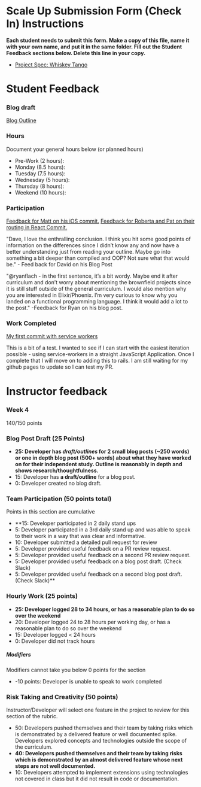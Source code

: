 # Scale Up Submission Form (Check In) Instructions

**Each student needs to submit this form. Make a copy of this file, name it with your own name, and put it in the same folder. Fill out the Student Feedback sections below. Delete this line in your copy.**

- [Project Spec: Whiskey Tango](https://github.com/turingschool/lesson_plans/blob/master/ruby_04-apis_and_scalability/independent_study_project.markdown)

# Student Feedback

### Blog draft

[Blog Outline](https://docs.google.com/document/d/17thW2zn1LozgQUMFPECteOe_litqKajWthYW8hX3Kds/edit?usp=sharing)

### Hours

Document your general hours below (or planned hours)

- Pre-Work (2 hours):
- Monday (8.5 hours):
- Tuesday (7.5 hours):
- Wednesday (5 hours):
- Thursday (8 hours):
- Weekend (10 hours):

### Participation

  [Feedback for Matt on his iOS commit.](https://github.com/matthewrpacker/EarlyBird/pull/1/files)
  [Feedback for Roberta and Pat on their routing in React Commit.](https://github.com/roscalabrin/climbing-sensei/pull/10/files)

"Dave, I love the enthralling conclusion.  I think you hit some good points of information on the differences since I didn’t know any and now have a better understanding just from reading your outline.  Maybe go into something a bit deeper than compiled and OOP?  Not sure what that would be." - Feed back for David on his Blog Post


"@ryanflach - in the first sentence, it’s a bit wordy.  Maybe end it after curriculum and don’t worry about mentioning the brownfield projects since it is still stuff outside of the general curriculum.  I would also mention why you are interested in Elixir/Phoenix.  I’m very curious to know why you landed on a functional programming language.  I think it would add a lot to the post."
-Feedback for Ryan on his blog post.

### Work Completed

[My first commit with service workers](https://github.com/matthewecampbell/slime_volleyball/commit/0403e9516f572c4642eb3ceae537dc3dc7901745)

This is a bit of a test.  I wanted to see if I can start with the easiest iteration possible - using service-workers in a straight JavaScript Application.  Once I complete that I will move on to adding this to rails.  I am still waiting for my github pages to update so I can test my PR.

# Instructor feedback

### Week 4

140/150 points

### Blog Post Draft (25 Points)  

* **25: Developer has *draft/outlines* for 2 small blog posts (~250 words) or one in depth blog post (500+ words) about what they have worked on for their independent study. Outline is reasonably in depth and shows research/thoughtfulness.**
* 15: Developer has **a draft/outline** for a blog post.
* 0: Developer created no blog draft.

### Team Participation (50 points total)

Points in this section are cumulative

* **15: Developer participated in 2 daily stand ups
* 5: Developer participated in a 3rd daily stand up and was able to speak to their work in a way that was clear and informative.
* 10: Developer submitted a detailed pull request for review
* 5: Developer provided useful feedback on a PR review request.
* 5: Developer provided useful feedback on a second PR review request.
* 5: Developer provided useful feedback on a blog post draft. (Check Slack)
* 5: Developer provided useful feedback on a second blog post draft. (Check Slack)**

### Hourly Work (25 points)

* **25: Developer logged 28 to 34 hours, or has a reasonable plan to do so over the weekend**
* 20: Developer logged 24 to 28 hours per working day, or has a reasonable plan to do so over the weekend
* 15: Developer logged < 24 hours
* 0: Developer did not track hours

##### Modifiers

Modifiers cannot take you below 0 points for the section

* -10 points: Developer is unable to speak to work completed


### Risk Taking and Creativity (50 points)

Instructor/Developer will select one feature in the project to review for this section of the rubric.

* 50: Developers pushed themselves and their team by taking risks which is demonstrated by a delivered feature or well documented spike. Developers explored concepts and technologies outside the scope of the curriculum.
* **40: Developers pushed themselves and their team by taking risks which is demonstrated by an almost delivered feature whose next steps are not well documented.**
* 10: Developers attempted to implement extensions using technologies not covered in class but it did not result in code or documentation.
